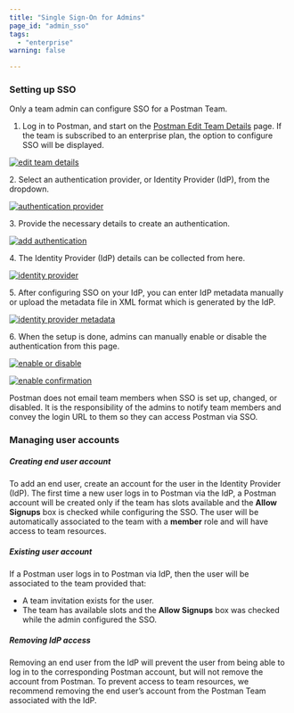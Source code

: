 ```yaml
---
title: "Single Sign-On for Admins"
page_id: "admin_sso"
tags: 
  - "enterprise"
warning: false

---
```


### Setting up SSO

Only a team admin can configure SSO for a Postman Team.

1.  Log in to Postman, and start on the [Postman Edit Team Details](https://go.postman.co/settings/team/general) page. If the team is subscribed to an enterprise plan, the option to configure SSO will be displayed. 

[![edit team details](https://s3.amazonaws.com/postman-static-getpostman-com/postman-docs/58241978.png)](https://s3.amazonaws.com/postman-static-getpostman-com/postman-docs/58241978.png)  

2\. Select an authentication provider, or Identity Provider (IdP), from the dropdown.

[![authentication provider](https://s3.amazonaws.com/postman-static-getpostman-com/postman-docs/58242054.png)](https://s3.amazonaws.com/postman-static-getpostman-com/postman-docs/58242054.png)

3\. Provide the necessary details to create an authentication.

[![add authentication](https://s3.amazonaws.com/postman-static-getpostman-com/postman-docs/59044823.png)](https://s3.amazonaws.com/postman-static-getpostman-com/postman-docs/59044823.png)

4\. The Identity Provider (IdP) details can be collected from here.

[![identity provider](https://s3.amazonaws.com/postman-static-getpostman-com/postman-docs/58242080.png)](https://s3.amazonaws.com/postman-static-getpostman-com/postman-docs/58242080.png)

5\. After configuring SSO on your IdP, you can enter IdP metadata manually or upload the metadata file in XML format which is generated by the IdP. 

[![identity provider metadata](https://s3.amazonaws.com/postman-static-getpostman-com/postman-docs/58242168.png)](https://s3.amazonaws.com/postman-static-getpostman-com/postman-docs/58242168.png)  

6\. When the setup is done, admins can manually enable or disable the authentication from this page.

[![enable or disable](https://s3.amazonaws.com/postman-static-getpostman-com/postman-docs/58242242.png)](https://s3.amazonaws.com/postman-static-getpostman-com/postman-docs/58242242.png)  

[![enable confirmation](https://s3.amazonaws.com/postman-static-getpostman-com/postman-docs/58242414.png)](https://s3.amazonaws.com/postman-static-getpostman-com/postman-docs/58242414.png)

Postman does not email team members when SSO is set up, changed, or disabled. It is the responsibility of the admins to notify team members and convey the login URL to them so they can access Postman via SSO.

### Managing user accounts

##### **Creating end user account**

To add an end user, create an account for the user in the Identity Provider (IdP). The first time a new user logs in to Postman via the IdP, a Postman account will be created only if the team has slots available and the **Allow Signups** box is checked while configuring the SSO. The user will be automatically associated to the team with a **member** role and will have access to team resources.

##### **Existing user account**

If a Postman user logs in to Postman via IdP, then the user will be associated to the team provided that:

   *   A team invitation exists for the user.
   *   The team has available slots and the **Allow Signups** box was checked while the admin configured the SSO.

##### **Removing IdP access**

Removing an end user from the IdP will prevent the user from being able to log in to the corresponding Postman account, but will not remove the account from Postman. To prevent access to team resources, we recommend removing the end user’s account from the Postman Team associated with the IdP.

